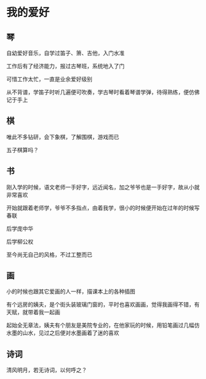 ---
---
# 我的爱好

## 琴

自幼爱好音乐，自学过笛子、箫、吉他，入门水准

工作后有了经济能力，报过古琴班，系统地入了门

可惜工作太忙，一直是业余爱好级别

从不背谱，学笛子时听几遍便可吹奏，学古琴时看着琴谱学弹，待得熟练，便仿佛记于手上

## 棋

唯此不多钻研，会下象棋，了解围棋，游戏而已

五子棋算吗？

## 书

刚入学的时候，语文老师一手好字，远近闻名，加之爷爷也是一手好字，故从小就非常喜欢

开始就跟着老师学，爷爷不多指点，由着我学，很小的时候便开始在过年的时候写春联

后学庞中华

后学柳公权

至今尚无自己的风格，不过工整而已

## 画

小的时候也跟其它爱画的人一样，描课本上的各种插图

有个远房的姨夫，是个街头装玻璃门窗的，平时也喜欢画画，觉得我画得不错，有天赋，就带着我一起画

起始全无章法，姨夫有个朋友是美院专业的，在他家玩的时候，用铅笔画过几幅仿水墨的山水，见过之后便对水墨画着了迷的喜欢

## 诗词

清风明月，若无诗词，以何呼之？